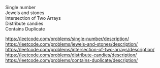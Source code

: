 Single number </br>
Jewels and stones </br>
Intersection of Two Arrays </br>
Distribute candies </br>
Contains Duplicate </br>

https://leetcode.com/problems/single-number/description/
https://leetcode.com/problems/jewels-and-stones/description/
https://leetcode.com/problems/intersection-of-two-arrays/description/
https://leetcode.com/problems/distribute-candies/description/
https://leetcode.com/problems/contains-duplicate/description/